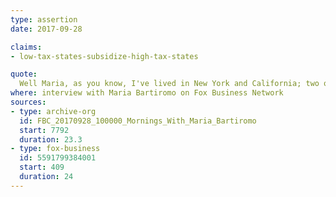```yaml
---
type: assertion
date: 2017-09-28

claims:
- low-tax-states-subsidize-high-tax-states

quote:
  Well Maria, as you know, I've lived in New York and California; two of the highest taxed states, so for me this would be a very bad thing, but the right thing for the American People. I think we should get the federal government out of the business of subsidizing states. The federal government has no business subsidizing states from standpoint. This should be fair in that we treat all the states the same way.
where: interview with Maria Bartiromo on Fox Business Network
sources:
- type: archive-org
  id: FBC_20170928_100000_Mornings_With_Maria_Bartiromo
  start: 7792
  duration: 23.3
- type: fox-business
  id: 5591799384001
  start: 409
  duration: 24
---
```

